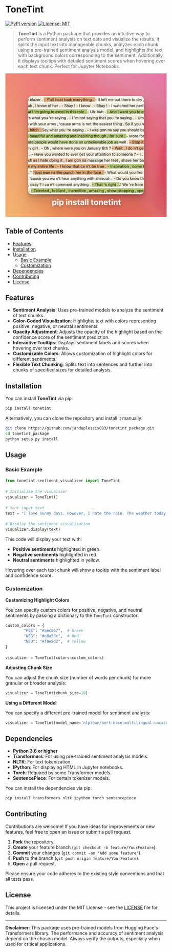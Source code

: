 # ToneTint

[![PyPI version](https://badge.fury.io/py/ToneTint.svg)](https://badge.fury.io/py/ToneTint)
[![License: MIT](https://img.shields.io/badge/License-MIT-yellow.svg)](https://opensource.org/licenses/MIT)

> **ToneTint** is a Python package that provides an intuitive way to perform sentiment analysis on text data and visualize the results. It splits the input text into manageable chunks, analyzes each chunk using a pre-trained sentiment analysis model, and highlights the text with background colors corresponding to the sentiment. Additionally, it displays tooltips with detailed sentiment scores when hovering over each text chunk. Perfect for Jupyter Notebooks.

![images](https://github.com/janduplessis883/tonetint_package/raw/master/images/pip.png)

## Table of Contents

- [Features](#features)
- [Installation](#installation)
- [Usage](#usage)
  - [Basic Example](#basic-example)
  - [Customization](#customization)
- [Dependencies](#dependencies)
- [Contributing](#contributing)
- [License](#license)

## Features

- **Sentiment Analysis**: Uses pre-trained models to analyze the sentiment of text chunks.
- **Color-Coded Visualization**: Highlights text with colors representing positive, negative, or neutral sentiments.
- **Opacity Adjustment**: Adjusts the opacity of the highlight based on the confidence score of the sentiment prediction.
- **Interactive Tooltips**: Displays sentiment labels and scores when hovering over text chunks.
- **Customizable Colors**: Allows customization of highlight colors for different sentiments.
- **Flexible Text Chunking**: Splits text into sentences and further into chunks of specified sizes for detailed analysis.

## Installation

You can install **ToneTint** via pip:

```bash
pip install tonetint
```

Alternatively, you can clone the repository and install it manually:

```bash
git clone https://github.com/janduplessis883/tonetint_package.git
cd tonetint_package
python setup.py install
```

## Usage

### Basic Example

```python
from tonetint.sentiment_visualizer import ToneTint

# Initialize the visualizer
visualizer = ToneTint()

# Your input text
text = "I love sunny days. However, I hate the rain. The weather today is okay."

# Display the sentiment visualization
visualizer.display(text)
```

This code will display your text with:

- **Positive sentiments** highlighted in green.
- **Negative sentiments** highlighted in red.
- **Neutral sentiments** highlighted in yellow.

Hovering over each text chunk will show a tooltip with the sentiment label and confidence score.

### Customization

**Customizing Highlight Colors**

You can specify custom colors for positive, negative, and neutral sentiments by passing a dictionary to the `ToneTint` constructor:

```python
custom_colors = {
        "POS": "#aec867",  # Green
        "NEG": "#e8a56c",  # Red
        "NEU": "#f0e8d2",  # Yellow
}

visualizer = ToneTint(colors=custom_colors)
```

**Adjusting Chunk Size**

You can adjust the chunk size (number of words per chunk) for more granular or broader analysis:

```python
visualizer = ToneTint(chunk_size=10)
```

**Using a Different Model**

You can specify a different pre-trained model for sentiment analysis:

```python
visualizer = ToneTint(model_name='nlptown/bert-base-multilingual-uncased-sentiment')
```

## Dependencies

- **Python 3.6 or higher**
- **Transformers**: For using pre-trained sentiment analysis models.
- **NLTK**: For text tokenization.
- **IPython**: For displaying HTML in Jupyter notebooks.
- **Torch**: Required by some Transformer models.
- **SentencePiece**: For certain tokenizer models.

You can install the dependencies via pip:

```bash
pip install transformers nltk ipython torch sentencepiece
```

## Contributing

Contributions are welcome! If you have ideas for improvements or new features, feel free to open an issue or submit a pull request.

1. **Fork** the repository.
2. **Create** your feature branch (`git checkout -b feature/YourFeature`).
3. **Commit** your changes (`git commit -am 'Add some feature'`).
4. **Push** to the branch (`git push origin feature/YourFeature`).
5. **Open** a pull request.

Please ensure your code adheres to the existing style conventions and that all tests pass.

## License

This project is licensed under the MIT License - see the [LICENSE](LICENSE) file for details.

---

**Disclaimer**: This package uses pre-trained models from Hugging Face's Transformers library. The performance and accuracy of sentiment analysis depend on the chosen model. Always verify the outputs, especially when used for critical applications.
